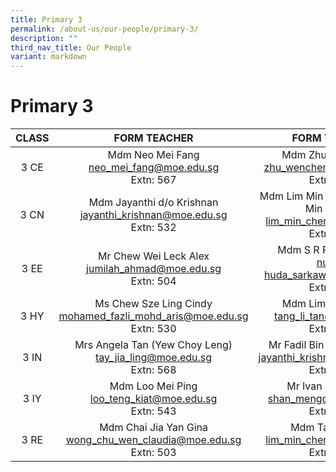```yaml
---
title: Primary 3
permalink: /about-us/our-people/primary-3/
description: ""
third_nav_title: Our People
variant: markdown
---
```

# Primary 3

| CLASS |                               FORM TEACHER                              |                            FORM TEACHER                            |
|:-----:|:----------------------------------------:|:----------------------------------------:|
|  3 CE | Mdm Neo Mei Fang<br>[neo_mei_fang@moe.edu.sg](mailto:neo_mei_fang@moe.edu.sg)<br>Extn: 567          | Mdm Zhu WenCheng<br>[zhu_wencheng@moe.edu.sg](mailto:zhu_wencheng@moe.edu.sg)<br>Extn: 529 |
|  3 CN |Mdm Jayanthi d/o Krishnan <br>[jayanthi_krishnan@moe.edu.sg](mailto:jayanthi_krishnan@moe.edu.sg)<br>Extn: 532 | Mdm Lim Min Chern (Mrs Chin Min Chern)<br>[lim_min_chern@moe.edu.sg](mailto:lim_min_chern@moe.edu.sg)<br>Extn: 512     |
|  3 EE |Mr Chew Wei Leck Alex <br>[jumilah_ahmad@moe.edu.sg](mailto:jumilah_ahmad@moe.edu.sg)<br>Extn: 504         |Mdm S R Povaneswary<br>[nurul-huda_sarkawai@moe.edu.sg](mailto:nurul-huda_sarkawai@moe.edu.sg)<br>Extn: 527   |
|  3 HY | Ms Chew Sze Ling Cindy <br>[mohamed_fazli_mohd_aris@moe.edu.sg](mailto:mohamed_fazli_mohd_aris@moe.edu.sg)<br>Extn: 530    |         Mdm Lim Swee Peng<br>[tang_li_tan@moe.edu.sg](mailto:tang_li_tan@moe.edu.sg)<br>Extn: 534        |
|  3 IN |  Mrs Angela Tan (Yew Choy Leng)<br>[tay_jia_ling@moe.edu.sg](mailto:tay_jia_ling@moe.edu.sg)<br>Extn: 568         |   Mr Fadil Bin Abdul Rahman <br>[jayanthi_krishnan@moe.edu.sg](mailto:jayanthi_krishnan@moe.edu.sg)<br>Extn: 507   |
|  3 IY | Mdm Loo Mei Ping<br>[loo_teng_kiat@moe.edu.sg](mailto:loo_teng_kiat@moe.edu.sg)<br>Extn: 543 |Mr Ivan Raj Selvam<br>[shan_mengdi@moe.edu.sg](mailto:shan_mengdi@moe.edu.sg)<br>Extn: 505|
|  3 RE |    Mdm Chai Jia Yan Gina<br> [wong_chu_wen_claudia@moe.edu.sg](mailto:wong_chu_wen_claudia@moe.edu.sg)<br>Extn: 503    |   Mdm Tang Ai Wei <br> [lim_min_chern@moe.edu.sg](mailto:lim_min_chern@moe.edu.sg)<br>Extn: 541     |